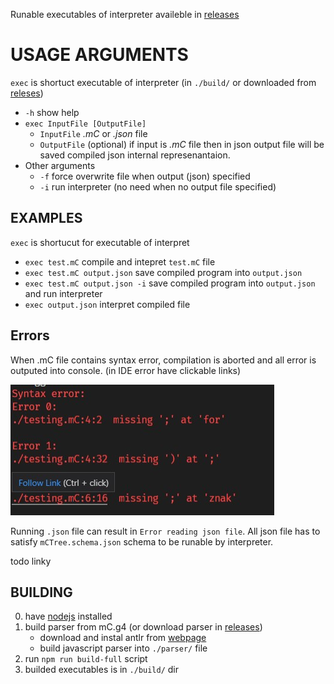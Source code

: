 
Runable executables of interpreter availeble in [releases]()

# USAGE ARGUMENTS
`exec` is shortuct executable of interpreter (in `./build/` or downloaded from [releses]())

 - `-h` show help
 - `exec InputFile [OutputFile]`
   - `InputFile` *.mC* or *.json* file
   - `OutputFile` (optional) if input is *.mC* file then in json output file will be saved compiled json internal represenantaion.
 - Other arguments 
    - `-f` force overwrite file when output (json) specified
    - `-i` run interpreter (no need when no output file specified)

## EXAMPLES
`exec` is shortucut for executable of interpret 
 - `exec test.mC` compile and intepret `test.mC` file
 - `exec test.mC output.json` save compiled program into `output.json`
 - `exec test.mC output.json -i` save compiled program into `output.json` and run interpreter
 - `exec output.json` interpret compiled file

## Errors

When .mC file contains syntax error, compilation is aborted and all error is outputed into console. (in IDE error have clickable links)

![](./images/Compilation_error.jpg)

Running `.json` file can result in `Error reading json file`. All json file has to satisfy `mCTree.schema.json` schema to be runable by interpreter.


todo linky
## BUILDING
 0) have [nodejs]() installed 
 0) build parser from mC.g4 (or download parser in [releases]())
    - download and instal antlr from [webpage](https://www.antlr.org/)
    - build javascript parser into `./parser/` file
 0) run `npm run build-full` script
 0) builded executables is in `./build/` dir


